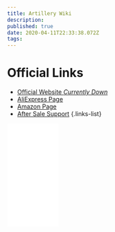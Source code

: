 ```yaml
---
title: Artillery Wiki
description: 
published: true
date: 2020-04-11T22:33:38.072Z
tags: 
---
```


# Official Links
- [Official Website *Currently Down*](http://artillery3d.com/)
- [AliExpress Page](https://www.aliexpress.com/store/4697033?spm=a2g0o.detail.100005.1.79a0183beCWhyJ)
- [Amazon Page](https://www.amazon.com/stores/node/19051234011?_encoding=UTF8&field-lbr_brands_browse-bin=Artillery)
- [After Sale Support](https://desk.zoho.com/portal/evnovo/home)
{.links-list}

<iframe style="width:120px;height:240px;" marginwidth="0" marginheight="0" scrolling="no" frameborder="0" src="//ws-na.amazon-adsystem.com/widgets/q?ServiceVersion=20070822&OneJS=1&Operation=GetAdHtml&MarketPlace=US&source=ac&ref=tf_til&ad_type=product_link&tracking_id=3ddiscord-20&marketplace=amazon&region=US&placement=B07NRMFL8F&asins=B07NRMFL8F&linkId=fece5fd7c00e74b13f35f043a1402f06&show_border=false&link_opens_in_new_window=false&price_color=333333&title_color=0066c0&bg_color=ffffff">
    </iframe>